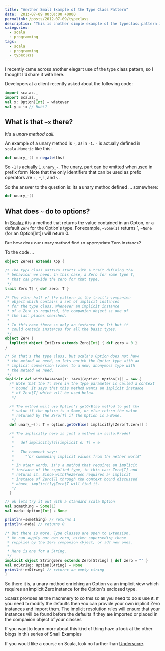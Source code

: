 ```yaml
---
title: "Another Small Example of the Type Class Pattern"
date:  2012-07-09 00:00:00 +0000
permalink: /posts/2012-07-09/typeclass
description: "This is another simple example of the typeclass pattern in scala."
categories: 
  - scala
  - programming
tags:
  - scala
  - programming
  - typeclass
---
```


I recently came across another elegant use of the type class pattern, so I thought I'd share it with here.

Developers at a client recently asked about the following code:

```scala
import scalaz._
import Scalaz._
val x: Option[Int] = whatever
val y = ~x // Huh!?
```

## What is that `~x` there?

It's a *unary method call*.

An example of a unary method is `-`, as in `-1`. `-` is actually defined in `scala.Numeric` like this:

```scala
def unary_-() = negate(lhs)
```

So `-1` is actually `1.unary_-`. The unary_ part can be omitted when used in prefix form. Note that the only identifiers that can be used as prefix operators are +, -, !, and ~.

So the answer to the question is: its a unary method defined … somewhere:

```scala
def unary_~()
```

## What does `~` do to options?

In [Scalaz](http://code.google.com/p/scalaz/) it is a method that returns the value contained in an Option, or a default `Zero` for the Option's type. For example, `~Some(1)` returns 1, `~None` (for an Option[Int]) will return 0.

But how does our unary method find an appropriate Zero instance?

To the code …

```scala
object Zeroes extends App {

/* The type class pattern starts with a trait defining the
 * behaviour we need. In this case, a Zero for some type T,
 * that can provide the zero for that type.
 */
trait Zero[T] { def zero: T }

/* The other half of the pattern is the trait's companion
 * object which contains a set of implicit instances
 * for the type class. Whenever an implicit instance
 * of a Zero is required, the companion object is one of
 * the last places searched.
 *
 * In this case there is only an instance for Int but it
 * could contain instances for all the basic types.
 */
object Zero {
  implicit object IntZero extends Zero[Int] { def zero = 0 }
}

/* So that's the type class, but scala's Option does not have
 * the method we need, so lets enrich the Option type with an
 * implicit conversion (view) to a new, anonymous type with
 * the method we need.
 */
implicit def withTheZeroes[T: Zero](option: Option[T]) = new {
  /* Note that the T: Zero in the type parameter is called a context
   * bound. It says that this method wants an implicit instance
   * of Zero[T] which will be used below.
   */

  /* The method will use Option's getOrElse method to get the
   * value if the option is a Some, or else return the value
   * returned by the Zero[T] if the Option is a None.
   */
  def unary_~(): T = option.getOrElse( implicitly[Zero[T.zero]] )

  /* The implicitly here is just a method in scala.Predef
   *
   *   def implicitly[T](implicit e: T) = e
   *
   *   The comment says:
   *     "for summoning implicit values from the nether world"
   *
   * In other words, it's a method that requires an implicit
   * instance of the supplied type, in this case Zero[T] and
   * returns it. Since withTheZeroes requires an implicit
   * instance of Zero[T] through the context bound discussed
   * above, implicitly[Zero[T will find it.
   */
  }

// ok lets try it out with a standard scala Option
val something = Some(1)
val nada: Option[Int] = None

println(~something) // returns 1
println(~nada) // returns 0

/* But there is more. Type classes are open to extension.
 * We can supply our own zero, either superseding those
 * supplied by the Zero companion object, or add new ones.
 *
 * Here is one for a String.
 */
implicit object StringZero extends Zero[String] { def zero = "" }
val noString: Option[String] = None
println(~noString) // returns an empty string
}
```

So there it is, a unary method enriching an Option via an implicit view which requires an implicit Zero instance for the Option's enclosed type.

Scalaz provides all the machinery to do this so all you need to do is use it. If you need to modify the defaults then you can provide your own implicit Zero instances and import them. The implicit resolution rules will ensure that your instances will be found before the defaults if they are imported or placed in the companion object of your classes.

If you want to learn more about this kind of thing have a look at the other blogs in this series of Small Examples.

If you would like a course on Scala, look no further than [Underscore](https://underscore.io).

